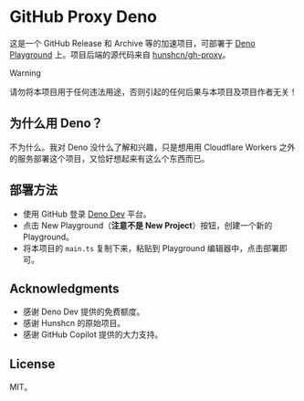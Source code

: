 # GitHub Proxy Deno

这是一个 GitHub Release 和 Archive 等的加速项目，可部署于 [Deno Playground](https://deno.dev) 上。项目后端的源代码来自 [hunshcn/gh-proxy](https://github.com/hunshcn/gh-proxy)。

> [!Warning]
>
> 请勿将本项目用于任何违法用途，否则引起的任何后果与本项目及项目作者无关！

## 为什么用 Deno？

不为什么。我对 Deno 没什么了解和兴趣，只是想用用 Cloudflare Workers 之外的服务部署这个项目，又恰好想起来有这么个东西而已。

## 部署方法

- 使用 GitHub 登录 [Deno Dev](https://deno.dev) 平台。
- 点击 New Playground（**注意不是 New Project**）按钮，创建一个新的 Playground。
- 将本项目的 `main.ts` 复制下来，粘贴到 Playground 编辑器中，点击部署即可。

## Acknowledgments

- 感谢 Deno Dev 提供的免费额度。
- 感谢 Hunshcn 的原始项目。
- 感谢 GitHub Copilot 提供的大力支持。

## License

MIT。
